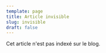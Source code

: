 ```yaml
---
template: page
title: Article invisible
slug: invisible
draft: false
---
```

Cet article n'est pas indexé sur le blog.
